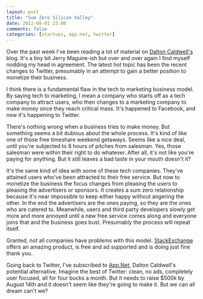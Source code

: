 ```yaml
---
layout: post
title: "Sum Zero Silicon Valley"
date: 2012-08-01 23:00
comments: false
categories: [startups, app.net, twitter]
---
```


Over the past week I've been reading a lot of material on [Dalton Caldwell's](http://daltoncaldwell.com/) blog.  It's a tiny bit Jerry Maguire-ish but over and over again I find myself nodding my head in agreement.  The latest hot topic has been the recent changes to Twitter, presumably in an attempt to gain a better position to monetize their business. 

I think there is a fundamental flaw in the tech to marketing business model.  By saying tech to marketing, I mean a company who starts off as a tech company to attract users, who then changes to a marketing company to make money once they reach critical mass.  It's happened to Facebook, and now it's happening to Twitter.

There's nothing wrong when a business tries to make money.  But something seems a bit dubious about the whole process.  It's kind of like one of those free timeshare weekend getaways.  Seems like a nice deal, until you're subjected to 8 hours of pitches from salesman.  Yes, those salesman were within their right to do whatever.  After all, it's not like you're paying for anything.  But it still leaves a bad taste in your mouth doesn't it?

It's the same kind of idea with some of these tech companies.  They've attained users who've been attracted to their free service.  But now to monetize the business the focus changes from pleasing the users to pleasing the advertisers or sponsors.  It creates a sum zero relationship because it's near impossible to keep either happy without angering the other.  In the end the advertisers are the ones paying, so they are the ones who are catered to.  Meanwhile, users and third party developers slowly get more and more annoyed until a new free service comes along and everyone joins that and the business goes bust.  Presumably the process will repeat itself.  

Granted, not all companies have problems with this model.  [StackExchange](http://www.stackexchange.com) offers an amazing product, is free and ad supported and is doing just fine thank you.  

Going back to Twitter, I've subscribed to [App.Net](http://join.app.net), Dalton Caldwell's potential alternative.  Imagine the best of Twitter: clean, no ads, completely user focused, all for four bucks a month.  But it needs to raise $500k by August 14th and it doesn't seem like they're going to make it.  But we can all dream can't we?